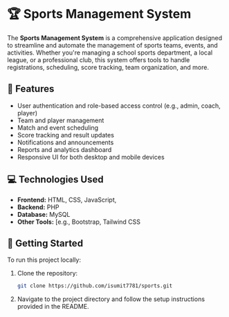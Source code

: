 # 🏆 Sports Management System

The **Sports Management System** is a comprehensive application designed to streamline and automate the management of sports teams, events, and activities. Whether you're managing a school sports department, a local league, or a professional club, this system offers tools to handle registrations, scheduling, score tracking, team organization, and more.

## 🔧 Features

- User authentication and role-based access control (e.g., admin, coach, player)
- Team and player management
- Match and event scheduling
- Score tracking and result updates
- Notifications and announcements
- Reports and analytics dashboard
- Responsive UI for both desktop and mobile devices

## 💻 Technologies Used

- **Frontend:** HTML, CSS, JavaScript,
- **Backend:**  PHP
- **Database:** MySQL
- **Other Tools:** [e.g., Bootstrap, Tailwind CSS

## 🚀 Getting Started

To run this project locally:

1. Clone the repository:
   ```bash
   git clone https://github.com/isumit7781/sports.git
   ```
2. Navigate to the project directory and follow the setup instructions provided in the README.

